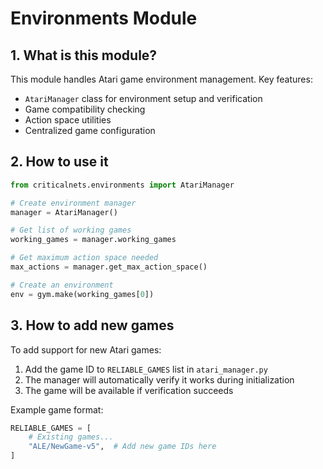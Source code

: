 # Environments Module

## 1. What is this module?
This module handles Atari game environment management. Key features:
- `AtariManager` class for environment setup and verification
- Game compatibility checking
- Action space utilities
- Centralized game configuration

## 2. How to use it
```python
from criticalnets.environments import AtariManager

# Create environment manager
manager = AtariManager()

# Get list of working games
working_games = manager.working_games

# Get maximum action space needed
max_actions = manager.get_max_action_space()

# Create an environment
env = gym.make(working_games[0])
```

## 3. How to add new games
To add support for new Atari games:
1. Add the game ID to `RELIABLE_GAMES` list in `atari_manager.py`
2. The manager will automatically verify it works during initialization
3. The game will be available if verification succeeds

Example game format:
```python
RELIABLE_GAMES = [
    # Existing games...
    "ALE/NewGame-v5",  # Add new game IDs here
]
